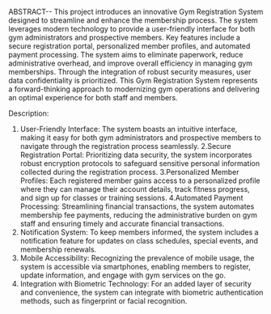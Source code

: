 ABSTRACT--
This project introduces an innovative Gym Registration System designed to streamline and enhance the membership process.
The system leverages modern technology to provide a user-friendly interface for both gym administrators and prospective members.
Key features include a secure registration portal, personalized member profiles, and automated payment processing.
The system aims to eliminate paperwork, reduce administrative overhead, and improve overall efficiency in managing gym memberships.
Through the integration of robust security measures, user data confidentiality is prioritized.
This Gym Registration System represents a forward-thinking approach to modernizing gym operations and delivering an optimal experience for both staff and members.

Description:
1. User-Friendly Interface: The system boasts an intuitive interface, making it easy for both gym administrators and prospective members to navigate through the registration process seamlessly.
2.Secure Registration Portal: Prioritizing data security, the system incorporates robust encryption protocols to safeguard sensitive personal information collected during the registration process.
3.Personalized Member Profiles: Each registered member gains access to a personalized profile where they can manage their account details, track fitness progress, and sign up for classes or training sessions.
4.Automated Payment Processing: Streamlining financial transactions, the system automates membership fee payments, reducing the administrative burden on gym staff and ensuring timely and accurate financial transactions.
5. Notification System: To keep members informed, the system includes a notification feature for updates on class schedules, special events, and membership renewals.
6. Mobile Accessibility: Recognizing the prevalence of mobile usage, the system is accessible via smartphones, enabling members to register, update information, and engage with gym services on the go.
7. Integration with Biometric Technology: For an added layer of security and convenience, the system can integrate with biometric authentication methods, such as fingerprint or facial recognition.

